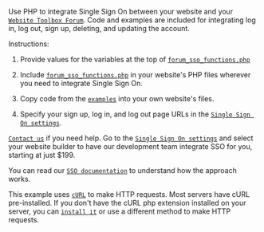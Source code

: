 Use PHP to integrate Single Sign On between your website and your [`Website Toolbox Forum`](http://www.websitetoolbox.com/). Code and examples are included for integrating log in, log out, sign up, deleting, and updating the account.

Instructions:

1. Provide values for the variables at the top of [`forum_sso_functions.php`](https://github.com/webtoolbox/PHPSSO/blob/master/forum_sso_functions.php)

2. Include [`forum_sso_functions.php`](https://github.com/webtoolbox/PHPSSO/blob/master/forum_sso_functions.php) in your website's PHP files wherever you need to integrate Single Sign On.

3. Copy code from the [`examples`](https://github.com/webtoolbox/PHPSSO/blob/master/examples) into your own website's files.

4. Specify your sign up, log in, and log out page URLs in the [`Single Sign On settings`](https://www.websitetoolbox.com/tool/members/mb/settings?tab=Single%20Sign%20On&highlight=website_builder).

[`Contact us`](https://www.websitetoolbox.com/contact?subject=SSO+integration+help) if you need help. Go to the [`Single Sign On settings`](https://www.websitetoolbox.com/tool/members/mb/settings?tab=Single%20Sign%20On&highlight=website_builder) and select your website builder to have our development team integrate SSO for you, starting at just $199.

You can read our [`SSO documentation`](https://www.websitetoolbox.com/support/single-sign-on-token-based-authentication-241) to understand how the approach works.

This example uses [`cURL`](http://php.net/manual/en/book.curl.php) to make HTTP requests. Most servers have cURL pre-installed. If you don't have the cURL php extension installed on your server, you can [`install it`](http://php.net/manual/en/curl.installation.php) or use a different method to make HTTP requests.  
